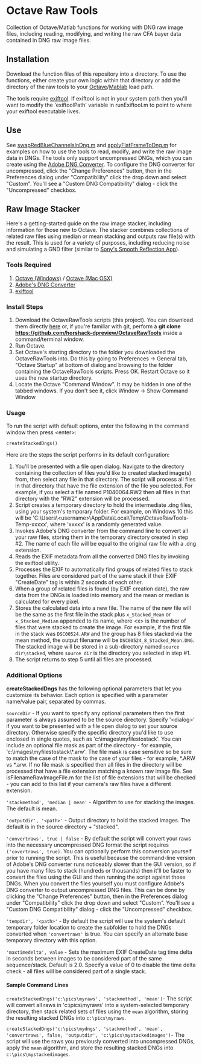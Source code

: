 
# Octave Raw Tools

Collection of Octave/Matlab functions for working with DNG raw image files, including reading, modifying, and writing the raw CFA bayer data contained in DNG raw image files.

## Installation

Download the function files of this repository into a directory. To use the functions, either create your own logic within that directory or add the directory of the raw tools to your [Octave](https://octave.org/doc/v4.0.1/Manipulating-the-Load-Path.html)/[Mablab](https://www.mathworks.com/help/matlab/ref/addpath.html) load path.

The tools require [exiftool](https://exiftool.org/). If exiftool is not in your system path then you'll want to modify the 'exiftoolPath' variable in runExiftool.m to point to where your exiftool executable lives.

## Use
See [swapRedBlueChannelsInDng.m](https://github.com/horshack-dpreview/OctaveRawTools/blob/master/swapRedBlueChannelsInDng.m) and [applyFlatFrameToDng.m](https://github.com/horshack-dpreview/OctaveRawTools/blob/master/applyFlatFrameToDng.m) for examples on how to use the tools to read, modify, and write the raw image data in DNGs. The tools only support uncompressed DNGs, which you can create using the [Adobe DNG Converter](https://helpx.adobe.com/photoshop/using/adobe-dng-converter.html). To configure the DNG converter for uncompressed, click the "Change Preferences" button, then in the Preferences dialog under "Compatibility" click the drop down and select "Custom". You'll see a "Custom DNG Compatibility" dialog - click the "Uncompressed" checkbox.

## Raw Image Stacker
Here's a getting-started guide on the raw image stacker, including information for those new to Octave. The stacker combines collections of related raw files using median or mean stacking and outputs raw file(s) with the result. This is used for a variety of purposes, including reducing noise and simulating a GND filter (similar to [Sony's Smooth Reflection App](https://www.playmemoriescameraapps.com/portal/usbdetail.php?eid=IS9104-NPIA09014_00-000011)).

### Tools Required
1. [Octave (Windows)](https://www.gnu.org/software/octave/download#ms-windows) / [Octave (Mac OSX)](https://octave-app.org/Download.html)
2. [Adobe's DNG Converter](https://helpx.adobe.com/photoshop/using/adobe-dng-converter.html)
3. [exiftool](https://exiftool.org/)

### Install Steps
1. Download the OctaveRawTools scripts (this project). You can download them directly [here](https://github.com/horshack-dpreview/OctaveRawTools/archive/refs/heads/master.zip) or, if you're familiar with git, perform a **git clone https://github.com/horshack-dpreview/OctaveRawTools** inside a command/terminal window.
2. Run Octave.
3. Set Octave's starting directory to the folder you downloaded the OctaveRawTools into. Do this by going to Preferences -> General tab, "Octave Startup" at bottom of dialog and browsing to the folder containing the OctaveRawTools scripts. Press OK. Restart Octave so it uses the new startup directory.
4. Locate the Octave "Command Window". It may be hidden in one of the tabbed windows. If you don't see it, click Window -> Show Command Window

### Usage
To run the script with default options, enter the following in the command window then press \<enter\>:

`createStackedDngs()`

Here are the steps the script performs in its default configuration:
1. You'll be presented with a file open dialog. Navigate to the directory containing the collection of files you'd like to created stacked image(s) from, then select any file in that directory. The script will process all files in that directory that have the file extension of the file you selected. For example, if you select a file named P1040064.RW2 then all files in that directory with the "RW2" extension will be processed.
2. Script creates a temporary directory to hold the intermediate .dng files, using your system's temporary folder. For example, on Windows 10 this will be 'C:\Users\\<username\>\AppData\Local\Temp\OctaveRawTools-Temp-xxxxx', where 'xxxxx' is a randomly generated value.
3. Invokes Adobe's DNG converter from the command line to convert all your raw files, storing them in the temporary directory created in step #2. The name of each file will be equal to the original raw file with a .dng extension.
4. Reads the EXIF metadata from all the converted DNG files by invoking the exiftool utility.
5. Processes the EXIF to automatically find groups of related files to stack together. Files are considered part of the same stack if their EXIF "CreateDate" tag is within 2 seconds of each other.
6. When a group of related files is found (by EXIF creation date), the raw data from the DNGs is loaded into memory and the mean or median is calculated for every pixel.
7. Stores the calculated data into a new file. The name of the new file will be the same as the first file in the stack plus `x_Stacked_Mean` or `x_Stacked_Median` appended to its name, where \<x\> is the number of files that were stacked to create the image. For example, if the first file in the stack was `DSC00524.ARW` and the group has 8 files stacked via the mean method, the output filename will be `DSC00524_8_Stacked_Mean.DNG`. The stacked image will be stored in a sub-directory named `source dir\stacked`, where `source dir` is the directory you selected in step #1.
7. The script returns to step 5 until all files are processed.

### Additional Options

**createStackedDngs** has the following optional parameters that let you customize its behavior. Each option is specified with a parameter name/value pair, separated by commas.

`sourceDir` - If you want to specify any optional parameters then the first parameter is always assumed to be the source directory. Specify '\<dialog\>' if you want to be presented with a file open dialog to set your source directory. Otherwise specify the specific directory you'd like to use enclosed in single quotes, such as 'c:\images\myfilestostack'. You can include an optional file mask as part of the directory - for example, 'c:\images\myfilestostack\\*.arw'. The file mask is case sensitive so be sure to match the case of the mask to the case of your files - for example, \*.ARW vs \*.arw. If no file mask is specified then all files in the directory will be processed that have a file extension matching a known raw image file. See isFilenameRawImageFile.m for the list of file extensions that will be checked - you can add to this list if your camera's raw files have a different extension.

`'stackmethod', 'median | mean'` - Algorithm to use for stacking the images. The default is mean.

`'outputdir', '<path>'` - Output directory to hold the stacked images. The default is in the source directory + "stacked".

`'convertraws', true | false` - By default the script will convert your raws into the necessary uncompressed DNG format the script requires `('covertraws', true)`. You can optionally perform this conversion yourself prior to running the script. This is useful because the command-line version of Adobe's DNG converter runs noticeably slower than the GUI version, so if you have many files to stack (hundreds or thousands) then it'll be faster to convert the files using the GUI and then running the script against those DNGs. When you convert the files yourself you must configure Adobe's DNG converter to output uncompressed DNG files. This can be done by clicking the "Change Preferences" button, then in the Preferences dialog under "Compatibility" click the drop down and select "Custom". You'll see a "Custom DNG Compatibility" dialog - click the "Uncompressed" checkbox.

`'tempdir', '<path>'` - By default the script will use the system's default temporary folder location to create the subfolder to hold the DNGs converted when `'convertraws'` is true. You can specify an alternate base temporary directory with this option.

`'maxtimedelta', value` - Sets the maximum EXIF CreateDate tag time delta in seconds between images to be considered part of the same sequence/stack. Default is 2.0. Specify a value of 0 to disable the time delta check - all files will be considered part of a single stack.

#### Sample Command Lines
`createStackedDngs('c:\pics\myraws', 'stackmethod', 'mean')`- The script will convert all raws in 'c:\pics\myraws' into a system-selected temporary directory, then stack related sets of files using the `mean` algorithm, storing the resulting stacked DNGs into `c:\pics\myraws`.

`createStackedDngs('c:\pics\mydngs', 'stackmethod', 'mean', 'convertraws', false, 'outputdir', 'c:\pics\mystackedimages')`- The script will use the raws you previously converted into uncompressed DNGs, apply the `mean` algorithm, and store the resulting stacked DNGs into `c:\pics\mystackedimages`.
